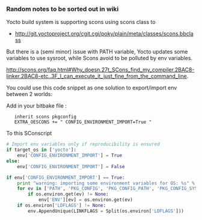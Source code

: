 ### Random notes to be sorted out in wiki ###

Yocto build system is supporting scons using scons class to

* http://git.yoctoproject.org/cgit.cgi/poky/plain/meta/classes/scons.bbclass

But there is a (semi minor) issue with PATH variable, Yocto updates some variables to use sysroot, while Scons avoid to be polluted by env variables.

http://scons.org/faq.html#Why_doesn.27t_SCons_find_my_compiler.2BAC8-linker.2BAC8-etc..3F_I_can_execute_it_just_fine_from_the_command_line.

You could use this code snippet as one solution to export/import env between 2 worlds:


Add in your bitbake file :

```bitbake
   inherit scons pkgconfig
   EXTRA_OESCONS += " CONFIG_ENVIRONMENT_IMPORT=True "

```


To this SConscript
 
```python
# Import env variables only if reproducibility is ensured
if target_os in ['yocto']:
    env['CONFIG_ENVIRONMENT_IMPORT'] = True
else:
    env['CONFIG_ENVIRONMENT_IMPORT'] = False

if env['CONFIG_ENVIRONMENT_IMPORT'] == True:
    print "warning: importing some environment variables for OS: %s" % target_os
    for ev in ['PATH', 'PKG_CONFIG', 'PKG_CONFIG_PATH', 'PKG_CONFIG_SYSROOT_DIR']:
        if os.environ.get(ev) != None:
            env['ENV'][ev] = os.environ.get(ev)
    if os.environ['LDFLAGS'] != None:
        env.AppendUnique(LINKFLAGS = Split(os.environ['LDFLAGS']))


```

